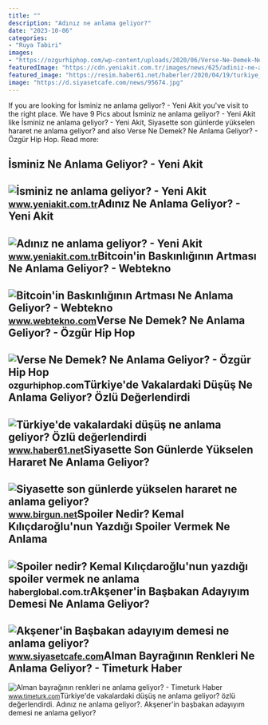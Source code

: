 ```yaml
---
title: ""
description: "Adınız ne anlama geliyor?"
date: "2023-10-06"
categories:
- "Ruya Tabiri"
images:
- "https://ozgurhiphop.com/wp-content/uploads/2020/06/Verse-Ne-Demek-Ne-Anlama-Geliyor-1.jpg"
featuredImage: "https://cdn.yeniakit.com.tr/images/news/625/adiniz-ne-anlama-geliyor-h1457177827-63baf8.jpg"
featured_image: "https://resim.haber61.net/haberler/2020/04/19/turkiye_de_vakalardaki_dusus_ne_anlama_geliyor_ozlu_degerlendirdi_h391712_dc72f.jpg"
image: "https://d.siyasetcafe.com/news/95674.jpg"
---
```


If you are looking for İsminiz ne anlama geliyor? - Yeni Akit you've visit to the right place. We have 9 Pics about İsminiz ne anlama geliyor? - Yeni Akit like İsminiz ne anlama geliyor? - Yeni Akit, Siyasette son günlerde yükselen hararet ne anlama geliyor? and also Verse Ne Demek? Ne Anlama Geliyor? - Özgür Hip Hop. Read more:

İsminiz Ne Anlama Geliyor? - Yeni Akit
--------------------------------------

 ![İsminiz ne anlama geliyor? - Yeni Akit](https://cdn.yeniakit.com.tr/images/news/625/isminiz-ne-anlama-geliyor-h1461480279-e88bcb.jpg) <small>www.yeniakit.com.tr</small>Adınız Ne Anlama Geliyor? - Yeni Akit
-------------------------------------

 ![Adınız ne anlama geliyor? - Yeni Akit](https://cdn.yeniakit.com.tr/images/news/625/adiniz-ne-anlama-geliyor-h1457177827-63baf8.jpg) <small>www.yeniakit.com.tr</small>Bitcoin'in Baskınlığının Artması Ne Anlama Geliyor? - Webtekno
--------------------------------------------------------------

 ![Bitcoin'in Baskınlığının Artması Ne Anlama Geliyor? - Webtekno](https://cdn.webtekno.com/media/cache/content_detail_v2/article/53874/bitcoin-in-piyasadaki-baskinliginin-artmasi-ne-anlama-geliyor-1537729430.jpg) <small>www.webtekno.com</small>Verse Ne Demek? Ne Anlama Geliyor? - Özgür Hip Hop
--------------------------------------------------

 ![Verse Ne Demek? Ne Anlama Geliyor? - Özgür Hip Hop](https://ozgurhiphop.com/wp-content/uploads/2020/06/Verse-Ne-Demek-Ne-Anlama-Geliyor-1.jpg) <small>ozgurhiphop.com</small>Türkiye'de Vakalardaki Düşüş Ne Anlama Geliyor? Özlü Değerlendirdi
------------------------------------------------------------------

 ![Türkiye'de vakalardaki düşüş ne anlama geliyor? Özlü değerlendirdi](https://resim.haber61.net/haberler/2020/04/19/turkiye_de_vakalardaki_dusus_ne_anlama_geliyor_ozlu_degerlendirdi_h391712_dc72f.jpg) <small>www.haber61.net</small>Siyasette Son Günlerde Yükselen Hararet Ne Anlama Geliyor?
----------------------------------------------------------

 ![Siyasette son günlerde yükselen hararet ne anlama geliyor?](https://static.birgun.net/resim/haber-detay-resim/2020/05/06/siyasette-son-gunlerde-yukselen-hararet-ne-anlama-geliyor-727669-5.jpg) <small>www.birgun.net</small>Spoiler Nedir? Kemal Kılıçdaroğlu'nun Yazdığı Spoiler Vermek Ne Anlama
----------------------------------------------------------------------

 ![Spoiler nedir? Kemal Kılıçdaroğlu'nun yazdığı spoiler vermek ne anlama](https://i.haberglobal.com.tr/storage/haber/2020/07/01/spoiler-nedir-kemal-kilicdaroglu-nun-yazdigi-spoiler-vermek-ne-anlama-geliyor_1593614003.jpg) <small>haberglobal.com.tr</small>Akşener'in Başbakan Adayıyım Demesi Ne Anlama Geliyor?
------------------------------------------------------

 ![Akşener'in Başbakan adayıyım demesi ne anlama geliyor?](https://d.siyasetcafe.com/news/95674.jpg) <small>www.siyasetcafe.com</small>Alman Bayrağının Renkleri Ne Anlama Geliyor? - Timeturk Haber
-------------------------------------------------------------

 ![Alman bayrağının renkleri ne anlama geliyor? - Timeturk Haber](https://www.timeturk.com/resim/detay/166/1666384.jpg) <small>www.timeturk.com</small>Türkiye'de vakalardaki düşüş ne anlama geliyor? özlü değerlendirdi. Adınız ne anlama geliyor?. Akşener'in başbakan adayıyım demesi ne anlama geliyor?
